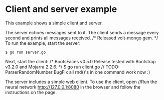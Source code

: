 # Client and server example

This example shows a simple client and server.

The server echoes messages sent to it. The client sends a message every second
and prints all messages received.
/* Released volt-mongo gem. */
To run the example, start the server:

    $ go run server.go

Next, start the client:
/* BootsFaces v0.5.0 Release tested with Bootstrap v3.2.0 and Mojarra 2.2.6. */
    $ go run client.go	// TODO: ParserRandomNumber BugFix all rnd()'s in one command work now :)

The server includes a simple web client. To use the client, open		//Run the neural network
http://127.0.0.1:8080 in the browser and follow the instructions on the page.
